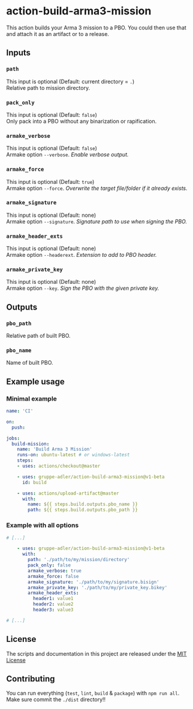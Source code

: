 # action-build-arma3-mission

This action builds your Arma 3 mission to a PBO. You could then use that and attach it as an artifact or to a release.

## Inputs
### `path`
This input is optional (Default: current directory = `.`)  
Relative path to mission directory.

### `pack_only`
This input is optional (Default: `false`)  
Only pack into a PBO without any binarization or rapification.

### `armake_verbose`
This input is optional (Default: `false`)  
Armake option `--verbose`. _Enable verbose output._

### `armake_force`
This input is optional (Default: `true`)  
Armake option `--force`. _Overwrite the target file/folder if it already exists._

### `armake_signature`
This input is optional (Default: none)  
Armake option `--signature`. _Signature path to use when signing the PBO._

### `armake_header_exts`
This input is optional (Default: none)  
Armake option `--headerext`. _Extension to add to PBO header._

### `armake_private_key`
This input is optional (Default: none)  
Armake option `--key`. _Sign the PBO with the given private key._

## Outputs

### `pbo_path`
Relative path of built PBO.

### `pbo_name`
Name of built PBO.

## Example usage

### Minimal example
```yaml
name: 'CI'

on:
  push:

jobs:
  build-mission:
    name: 'Build Arma 3 Mission'
    runs-on: ubuntu-latest # or windows-latest
    steps:
    - uses: actions/checkout@master

    - uses: gruppe-adler/action-build-arma3-mission@v1-beta
      id: build

    - uses: actions/upload-artifact@master
      with:
        name: ${{ steps.build.outputs.pbo_name }}
        path: ${{ steps.build.outputs.pbo_path }}
```

### Example with all options
```yaml
# [...]

    - uses: gruppe-adler/action-build-arma3-mission@v1-beta
      with:
        path: './path/to/my/mission/directory'
        pack_only: false
        armake_verbose: true
        armake_force: false
        armake_signature: './path/to/my/signature.bisign'
        armake_private_key: './path/to/my/private_key.bikey'
        armake_header_exts:
          header1: value1
          header2: value2
          header3: value3

# [...]
```

## License
The scripts and documentation in this project are released under the [MIT License](LICENSE)

## Contributing
You can run everything (`test`, `lint`, `build` & `package`) with `npm run all`.  
Make sure commit the `./dist` directory!!
